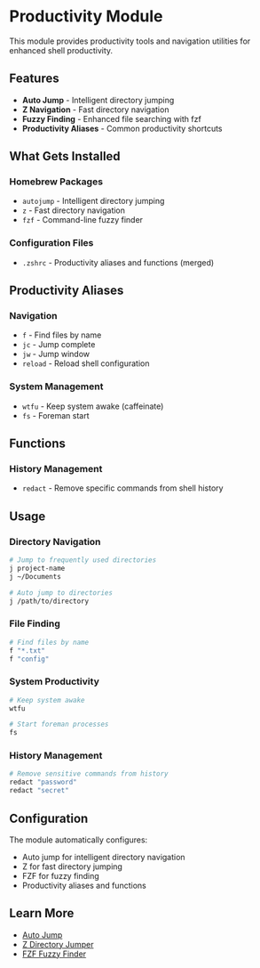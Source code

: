 # Productivity Module

This module provides productivity tools and navigation utilities for enhanced shell productivity.

## Features

- **Auto Jump** - Intelligent directory jumping
- **Z Navigation** - Fast directory navigation
- **Fuzzy Finding** - Enhanced file searching with fzf
- **Productivity Aliases** - Common productivity shortcuts

## What Gets Installed

### Homebrew Packages
- `autojump` - Intelligent directory jumping
- `z` - Fast directory navigation
- `fzf` - Command-line fuzzy finder

### Configuration Files
- `.zshrc` - Productivity aliases and functions (merged)

## Productivity Aliases

### Navigation
- `f` - Find files by name
- `jc` - Jump complete
- `jw` - Jump window
- `reload` - Reload shell configuration

### System Management
- `wtfu` - Keep system awake (caffeinate)
- `fs` - Foreman start

## Functions

### History Management
- `redact` - Remove specific commands from shell history

## Usage

### Directory Navigation
```bash
# Jump to frequently used directories
j project-name
j ~/Documents

# Auto jump to directories
j /path/to/directory
```

### File Finding
```bash
# Find files by name
f "*.txt"
f "config"
```

### System Productivity
```bash
# Keep system awake
wtfu

# Start foreman processes
fs
```

### History Management
```bash
# Remove sensitive commands from history
redact "password"
redact "secret"
```

## Configuration

The module automatically configures:
- Auto jump for intelligent directory navigation
- Z for fast directory jumping
- FZF for fuzzy finding
- Productivity aliases and functions

## Learn More

- [Auto Jump](https://github.com/wting/autojump)
- [Z Directory Jumper](https://github.com/rupa/z)
- [FZF Fuzzy Finder](https://github.com/junegunn/fzf)
